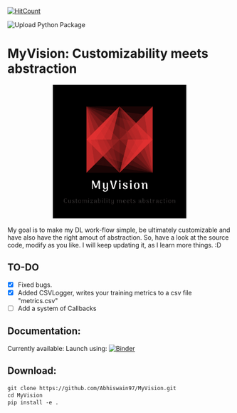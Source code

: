 [![HitCount](http://hits.dwyl.com/Abhiswain97/MyVision.svg)](http://hits.dwyl.com/Abhiswain97/MyVision)

![Upload Python Package](https://github.com/Abhiswain97/MyVision/workflows/Upload%20Python%20Package/badge.svg)

# MyVision: Customizability meets abstraction

<p align="center">
  <img src="https://github.com/Abhiswain97/MyVision/blob/master/logo.png" height="300" width="300">
</p>

My goal is to make my DL work-flow simple, be ultimately customizable and have also have the right amout of abstraction.
So, have a look at the source code, modify as you like. I will keep updating it, as I learn more things. :D 

## TO-DO
- [x] Fixed bugs.
- [x] Added CSVLogger, writes your training metrics to a csv file "metrics.csv"
- [ ] Add a system of Callbacks

## Documentation:

Currently available: Launch using: [![Binder](https://mybinder.org/badge_logo.svg)](https://mybinder.org/v2/gh/Abhiswain97/MyVision/master)

## Download:

```
git clone https://github.com/Abhiswain97/MyVision.git
cd MyVision
pip install -e .
```

